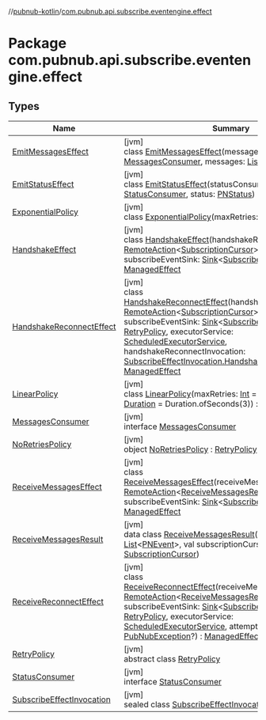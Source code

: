 //[pubnub-kotlin](../../index.md)/[com.pubnub.api.subscribe.eventengine.effect](index.md)

# Package com.pubnub.api.subscribe.eventengine.effect

## Types

| Name | Summary |
|---|---|
| [EmitMessagesEffect](-emit-messages-effect/index.md) | [jvm]<br>class [EmitMessagesEffect](-emit-messages-effect/index.md)(messagesConsumer: [MessagesConsumer](-messages-consumer/index.md), messages: [List](https://kotlinlang.org/api/latest/jvm/stdlib/kotlin.collections/-list/index.html)&lt;[PNEvent](../com.pubnub.api.models.consumer.pubsub/-p-n-event/index.md)&gt;) : [Effect](../com.pubnub.api.eventengine/-effect/index.md) |
| [EmitStatusEffect](-emit-status-effect/index.md) | [jvm]<br>class [EmitStatusEffect](-emit-status-effect/index.md)(statusConsumer: [StatusConsumer](-status-consumer/index.md), status: [PNStatus](../com.pubnub.api.models.consumer/-p-n-status/index.md)) : [Effect](../com.pubnub.api.eventengine/-effect/index.md) |
| [ExponentialPolicy](-exponential-policy/index.md) | [jvm]<br>class [ExponentialPolicy](-exponential-policy/index.md)(maxRetries: [Int](https://kotlinlang.org/api/latest/jvm/stdlib/kotlin/-int/index.html) = 5) : [RetryPolicy](-retry-policy/index.md) |
| [HandshakeEffect](-handshake-effect/index.md) | [jvm]<br>class [HandshakeEffect](-handshake-effect/index.md)(handshakeRemoteAction: [RemoteAction](../com.pubnub.api.endpoints.remoteaction/-remote-action/index.md)&lt;[SubscriptionCursor](../com.pubnub.api.subscribe.eventengine.event/-subscription-cursor/index.md)&gt;, subscribeEventSink: [Sink](../com.pubnub.api.eventengine/-sink/index.md)&lt;[SubscribeEvent](../com.pubnub.api.subscribe.eventengine.event/-subscribe-event/index.md)&gt;) : [ManagedEffect](../com.pubnub.api.eventengine/-managed-effect/index.md) |
| [HandshakeReconnectEffect](-handshake-reconnect-effect/index.md) | [jvm]<br>class [HandshakeReconnectEffect](-handshake-reconnect-effect/index.md)(handshakeRemoteAction: [RemoteAction](../com.pubnub.api.endpoints.remoteaction/-remote-action/index.md)&lt;[SubscriptionCursor](../com.pubnub.api.subscribe.eventengine.event/-subscription-cursor/index.md)&gt;, subscribeEventSink: [Sink](../com.pubnub.api.eventengine/-sink/index.md)&lt;[SubscribeEvent](../com.pubnub.api.subscribe.eventengine.event/-subscribe-event/index.md)&gt;, policy: [RetryPolicy](-retry-policy/index.md), executorService: [ScheduledExecutorService](https://docs.oracle.com/javase/8/docs/api/java/util/concurrent/ScheduledExecutorService.html), handshakeReconnectInvocation: [SubscribeEffectInvocation.HandshakeReconnect](-subscribe-effect-invocation/-handshake-reconnect/index.md)) : [ManagedEffect](../com.pubnub.api.eventengine/-managed-effect/index.md) |
| [LinearPolicy](-linear-policy/index.md) | [jvm]<br>class [LinearPolicy](-linear-policy/index.md)(maxRetries: [Int](https://kotlinlang.org/api/latest/jvm/stdlib/kotlin/-int/index.html) = 5, fixedDelay: [Duration](https://docs.oracle.com/javase/8/docs/api/java/time/Duration.html) = Duration.ofSeconds(3)) : [RetryPolicy](-retry-policy/index.md) |
| [MessagesConsumer](-messages-consumer/index.md) | [jvm]<br>interface [MessagesConsumer](-messages-consumer/index.md) |
| [NoRetriesPolicy](-no-retries-policy/index.md) | [jvm]<br>object [NoRetriesPolicy](-no-retries-policy/index.md) : [RetryPolicy](-retry-policy/index.md) |
| [ReceiveMessagesEffect](-receive-messages-effect/index.md) | [jvm]<br>class [ReceiveMessagesEffect](-receive-messages-effect/index.md)(receiveMessagesRemoteAction: [RemoteAction](../com.pubnub.api.endpoints.remoteaction/-remote-action/index.md)&lt;[ReceiveMessagesResult](-receive-messages-result/index.md)&gt;, subscribeEventSink: [Sink](../com.pubnub.api.eventengine/-sink/index.md)&lt;[SubscribeEvent](../com.pubnub.api.subscribe.eventengine.event/-subscribe-event/index.md)&gt;) : [ManagedEffect](../com.pubnub.api.eventengine/-managed-effect/index.md) |
| [ReceiveMessagesResult](-receive-messages-result/index.md) | [jvm]<br>data class [ReceiveMessagesResult](-receive-messages-result/index.md)(val messages: [List](https://kotlinlang.org/api/latest/jvm/stdlib/kotlin.collections/-list/index.html)&lt;[PNEvent](../com.pubnub.api.models.consumer.pubsub/-p-n-event/index.md)&gt;, val subscriptionCursor: [SubscriptionCursor](../com.pubnub.api.subscribe.eventengine.event/-subscription-cursor/index.md)) |
| [ReceiveReconnectEffect](-receive-reconnect-effect/index.md) | [jvm]<br>class [ReceiveReconnectEffect](-receive-reconnect-effect/index.md)(receiveMessagesRemoteAction: [RemoteAction](../com.pubnub.api.endpoints.remoteaction/-remote-action/index.md)&lt;[ReceiveMessagesResult](-receive-messages-result/index.md)&gt;, subscribeEventSink: [Sink](../com.pubnub.api.eventengine/-sink/index.md)&lt;[SubscribeEvent](../com.pubnub.api.subscribe.eventengine.event/-subscribe-event/index.md)&gt;, policy: [RetryPolicy](-retry-policy/index.md), executorService: [ScheduledExecutorService](https://docs.oracle.com/javase/8/docs/api/java/util/concurrent/ScheduledExecutorService.html), attempts: [Int](https://kotlinlang.org/api/latest/jvm/stdlib/kotlin/-int/index.html), reason: [PubNubException](../com.pubnub.api/-pub-nub-exception/index.md)?) : [ManagedEffect](../com.pubnub.api.eventengine/-managed-effect/index.md) |
| [RetryPolicy](-retry-policy/index.md) | [jvm]<br>abstract class [RetryPolicy](-retry-policy/index.md) |
| [StatusConsumer](-status-consumer/index.md) | [jvm]<br>interface [StatusConsumer](-status-consumer/index.md) |
| [SubscribeEffectInvocation](-subscribe-effect-invocation/index.md) | [jvm]<br>sealed class [SubscribeEffectInvocation](-subscribe-effect-invocation/index.md) : [EffectInvocation](../com.pubnub.api.eventengine/-effect-invocation/index.md) |
